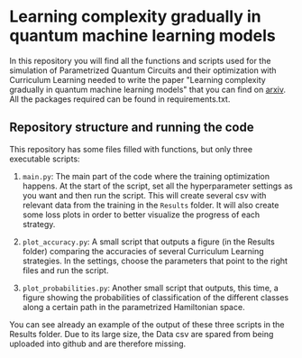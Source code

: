 # Learning complexity gradually in quantum machine learning models
In this repository you will find all the functions and scripts used for the simulation of Parametrized Quantum Circuits and their optimization with Curriculum Learning needed to write the paper "Learning complexity gradually in quantum machine learning models" that you can find on [arxiv](https://www.google.com). All the packages required can be found in requirements.txt.

## Repository structure and running the code
This repository has some files filled with functions, but only three executable scripts: 

1. `main.py`: The main part of the code where the training optimization happens. At the start of the script, set all the hyperparameter settings as you want and then run the script. This will create several csv with relevant data from the training in the `Results` folder. It will also create some loss plots in order to better visualize the progress of each strategy.

2. `plot_accuracy.py`: A small script that outputs a figure (in the Results folder) comparing the accuracies of several Curriculum Learning strategies. In the settings, choose the parameters that point to the right files and run the script.

3. `plot_probabilities.py`: Another small script that outputs, this time, a figure showing the probabilities of classification of the different classes along a certain path in the parametrized Hamiltonian space.

You can see already an example of the output of these three scripts in the Results folder. Due to its large size, the Data csv are spared from being uploaded into github and are therefore missing.
